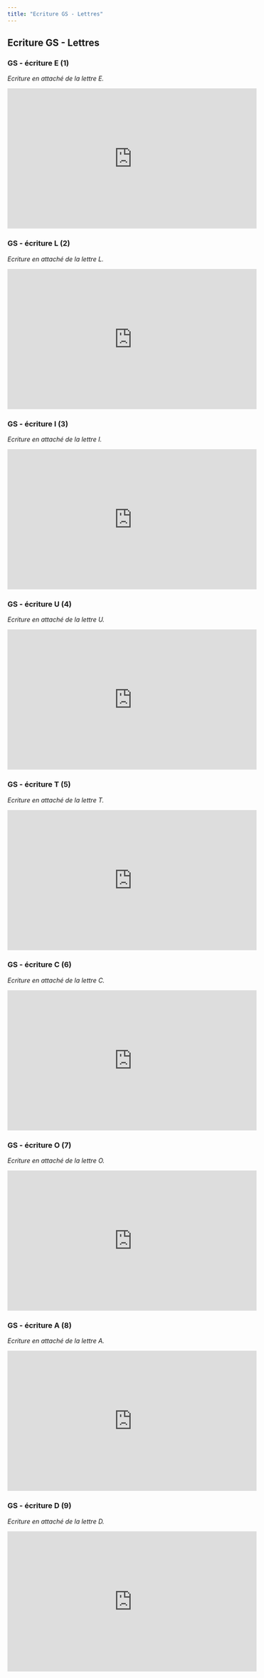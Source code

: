 ```yaml
---
title: "Ecriture GS - Lettres"
---
```


## Ecriture GS - Lettres


### GS - écriture E (1)
_Ecriture en attaché de la lettre E._
<iframe width="560" height="315" src="https://www.youtube.com/embed/7wYNIb_uC7o" frameborder="0" allow="accelerometer; autoplay; encrypted-media; gyroscope; picture-in-picture" allowfullscreen></iframe>


### GS - écriture L (2)
_Ecriture en attaché de la lettre L._
<iframe width="560" height="315" src="https://www.youtube.com/embed/4SJtGxdjV14" frameborder="0" allow="accelerometer; autoplay; encrypted-media; gyroscope; picture-in-picture" allowfullscreen></iframe>


### GS - écriture I (3)
_Ecriture en attaché de la lettre I._
<iframe width="560" height="315" src="https://www.youtube.com/embed/JZkrMs_H_qY" frameborder="0" allow="accelerometer; autoplay; encrypted-media; gyroscope; picture-in-picture" allowfullscreen></iframe>


### GS - écriture U (4)
_Ecriture en attaché de la lettre U._
<iframe width="560" height="315" src="https://www.youtube.com/embed/ZTK5aiApNAs" frameborder="0" allow="accelerometer; autoplay; encrypted-media; gyroscope; picture-in-picture" allowfullscreen></iframe>


### GS - écriture T (5)
_Ecriture en attaché de la lettre T._
<iframe width="560" height="315" src="https://www.youtube.com/embed/Fzya7CawaIE" frameborder="0" allow="accelerometer; autoplay; encrypted-media; gyroscope; picture-in-picture" allowfullscreen></iframe>


### GS - écriture C (6)
_Ecriture en attaché de la lettre C._
<iframe width="560" height="315" src="https://www.youtube.com/embed/2kEB8MKbpKc" frameborder="0" allow="accelerometer; autoplay; encrypted-media; gyroscope; picture-in-picture" allowfullscreen></iframe>


### GS - écriture O (7)
_Ecriture en attaché de la lettre O._
<iframe width="560" height="315" src="https://www.youtube.com/embed/hy03nsJwkwQ" frameborder="0" allow="accelerometer; autoplay; encrypted-media; gyroscope; picture-in-picture" allowfullscreen></iframe>


### GS - écriture A (8)
_Ecriture en attaché de la lettre A._
<iframe width="560" height="315" src="https://www.youtube.com/embed/9513dEiibaY" frameborder="0" allow="accelerometer; autoplay; encrypted-media; gyroscope; picture-in-picture" allowfullscreen></iframe>


### GS - écriture D (9)
_Ecriture en attaché de la lettre D._
<iframe width="560" height="315" src="https://www.youtube.com/embed/O3RQK1gJEjU" frameborder="0" allow="accelerometer; autoplay; encrypted-media; gyroscope; picture-in-picture" allowfullscreen></iframe>


